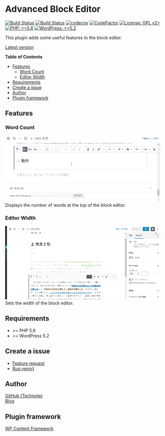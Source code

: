 # Advanced Block Editor

[![Build Status](https://github.com/technote-space/advanced-block-editor/workflows/Build/badge.svg)](https://github.com/technote-space/advanced-block-editor/actions)
[![Build Status](https://travis-ci.com/technote-space/advanced-block-editor.svg?branch=master)](https://travis-ci.com/technote-space/advanced-block-editor)
[![codecov](https://codecov.io/gh/technote-space/advanced-block-editor/branch/master/graph/badge.svg)](https://codecov.io/gh/technote-space/advanced-block-editor)
[![CodeFactor](https://www.codefactor.io/repository/github/technote-space/advanced-block-editor/badge)](https://www.codefactor.io/repository/github/technote-space/advanced-block-editor)
[![License: GPL v2+](https://img.shields.io/badge/License-GPL%20v2%2B-blue.svg)](http://www.gnu.org/licenses/gpl-2.0.html)
[![PHP: >=5.6](https://img.shields.io/badge/PHP-%3E%3D5.6-orange.svg)](http://php.net/)
[![WordPress: >=5.2](https://img.shields.io/badge/WordPress-%3E%3D5.2-brightgreen.svg)](https://wordpress.org/)

This plugin adds some useful features to the block editor.

[Latest version](https://github.com/technote-space/advanced-block-editor/releases/latest/download/release.zip)

<!-- START doctoc generated TOC please keep comment here to allow auto update -->
<!-- DON'T EDIT THIS SECTION, INSTEAD RE-RUN doctoc TO UPDATE -->
**Table of Contents**

- [Features](#features)
  - [Word Count](#word-count)
  - [Editor Width](#editor-width)
- [Requirements](#requirements)
- [Create a issue](#create-a-issue)
- [Author](#author)
- [Plugin framework](#plugin-framework)

<!-- END doctoc generated TOC please keep comment here to allow auto update -->

## Features
### Word Count
![Word Count](https://raw.githubusercontent.com/technote-space/advanced-block-editor/images/assets/word-count.gif)  
Displays the number of words at the top of the block editor.

### Editor Width
![Editor Width](https://raw.githubusercontent.com/technote-space/advanced-block-editor/images/assets/editor-width.gif)  
Sets the width of the block editor.

## Requirements
- \>= PHP 5.6
- \>= WordPress 5.2

## Create a issue
- [Feature request](https://github.com/technote-space/advanced-block-editor/issues/new?assignees=technote-space&labels=&template=feature_request.md&title=)
- [Bug report](https://github.com/technote-space/advanced-block-editor/issues/new?assignees=technote-space&labels=&template=bug_report.md&title=)

## Author
[GitHub (Technote)](https://github.com/technote-space)  
[Blog](https://technote.space)

## Plugin framework
[WP Content Framework](https://github.com/wp-content-framework/core)
